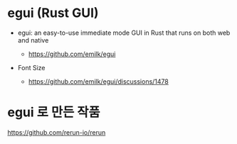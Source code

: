 # egui (Rust GUI) 
- egui: an easy-to-use immediate mode GUI in Rust that runs on both web and native 
  - https://github.com/emilk/egui

- Font Size
  - https://github.com/emilk/egui/discussions/1478

# egui 로 만든 작품 

https://github.com/rerun-io/rerun